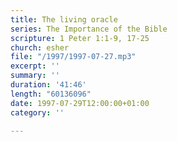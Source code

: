 ```yaml
---
title: The living oracle
series: The Importance of the Bible
scripture: 1 Peter 1:1-9, 17-25
church: esher
file: "/1997/1997-07-27.mp3"
excerpt: ''
summary: ''
duration: '41:46'
length: "60136096"
date: 1997-07-29T12:00:00+01:00
category: ''

---
```

